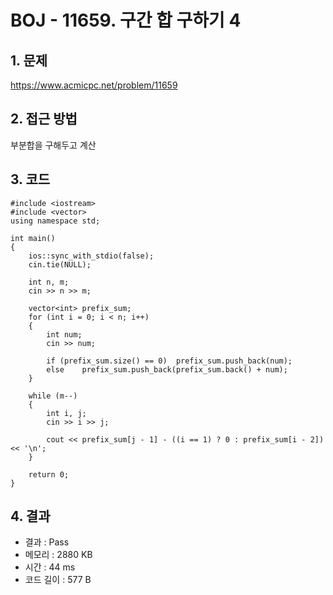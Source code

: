 # BOJ - 11659. 구간 합 구하기 4

## 1. 문제  
https://www.acmicpc.net/problem/11659
## 2. 접근 방법  
부분합을 구해두고 계산
## 3. 코드  
```
#include <iostream>
#include <vector>
using namespace std;

int main()
{
    ios::sync_with_stdio(false); 
    cin.tie(NULL);

    int n, m;
    cin >> n >> m;

    vector<int> prefix_sum;
    for (int i = 0; i < n; i++)
    {
        int num;
        cin >> num;

        if (prefix_sum.size() == 0)  prefix_sum.push_back(num);
        else    prefix_sum.push_back(prefix_sum.back() + num);
    }
    
    while (m--)
    {
        int i, j;
        cin >> i >> j;
        
        cout << prefix_sum[j - 1] - ((i == 1) ? 0 : prefix_sum[i - 2]) << '\n';
    }

    return 0;
}
```
## 4. 결과
- 결과 : Pass
- 메모리 : 2880 KB
- 시간 : 44 ms
- 코드 길이 : 577 B